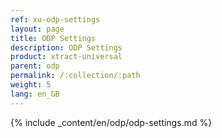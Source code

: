 ```yaml
---
ref: xu-odp-settings
layout: page
title: ODP Settings
description: ODP Settings
product: xtract-universal
parent: odp
permalink: /:collection/:path
weight: 5
lang: en_GB
---
```


{% include _content/en/odp/odp-settings.md %} 
